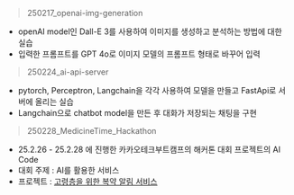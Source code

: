 > 250217_openai-img-generation
- openAI model인 Dall-E 3를 사용하여 이미지를 생성하고 분석하는 방법에 대한 실습
- 입력한 프롬프트를 GPT 4o로 이미지 모델의 프롬프트 형태로 바꾸어 입력
> 250224_ai-api-server
- pytorch, Perceptron, Langchain을 각각 사용하여 모델을 만들고 FastApi로 서버에 올리는 실습
- Langchain으로 chatbot model을 만든 후 대화가 저장되는 채팅을 구현
> 250228_MedicineTime_Hackathon
- 25.2.26 - 25.2.28 에 진행한 카카오테크부트캠프의 해커톤 대회 프로젝트의 AI Code
- 대회 주제 : AI를 활용한 서비스
- 프로젝트 : [고령층을 위한 복약 알림 서비스](https://github.com/MedicinedTime)
